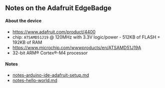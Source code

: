 
## Notes on the Adafruit EdgeBadge


#### About the device

* https://www.adafruit.com/product/4400
* chip: `ATSAMD51J19` @ 120MHz with 3.3V logic/power - 512KB of FLASH + 192KB of RAM
* https://www.microchip.com/wwwproducts/en/ATSAMD51J19A
* 32-bit ARM® Cortex®-M4 processor


#### Notes

* [notes-arduino-ide-adafruit-setup.md]()
* [notes-hello-world.md]()





